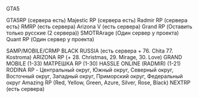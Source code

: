GTA5

GTA5RP (сервера есть)
Majestic RP (сервера есть)
Radmir RP (сервера есть)
RMRP (есть сервера)
Arizona V (есть сервера) 
Grand RP (Оставить только русские (2 сервера))
SMOTRArage (Один сервер у проекта) 
Quant RP (Один сервер у проекта) 

SAMP/MOBILE/CRMP
BLACK RUSSIA (есть сервера + 76. Chita 77. Kostroma)
ARIZONA RP (+ 28. Christmas, 29. Mirage, 30. Love)
GRAND MOBILE (1-33)
МАТРЕШКА RP (1-30)
HASSLE ONLINE (RADMIR) (1-21)
RODINA RP - Центральный округ, Южный округ, Северный округ, Восточный округ, Западный округ, Приморский округ, Федеральный округ
Amazing RP (Red, Yellow, Green, Azure, Silver, Rose, Black)
NEXTRP (есть сервера)